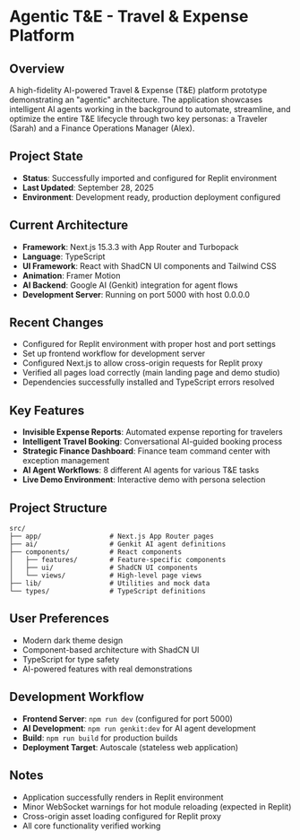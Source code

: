 # Agentic T&E - Travel & Expense Platform

## Overview
A high-fidelity AI-powered Travel & Expense (T&E) platform prototype demonstrating an "agentic" architecture. The application showcases intelligent AI agents working in the background to automate, streamline, and optimize the entire T&E lifecycle through two key personas: a Traveler (Sarah) and a Finance Operations Manager (Alex).

## Project State
- **Status**: Successfully imported and configured for Replit environment
- **Last Updated**: September 28, 2025
- **Environment**: Development ready, production deployment configured

## Current Architecture
- **Framework**: Next.js 15.3.3 with App Router and Turbopack
- **Language**: TypeScript
- **UI Framework**: React with ShadCN UI components and Tailwind CSS
- **Animation**: Framer Motion
- **AI Backend**: Google AI (Genkit) integration for agent flows
- **Development Server**: Running on port 5000 with host 0.0.0.0

## Recent Changes
- Configured for Replit environment with proper host and port settings
- Set up frontend workflow for development server
- Configured Next.js to allow cross-origin requests for Replit proxy
- Verified all pages load correctly (main landing page and demo studio)
- Dependencies successfully installed and TypeScript errors resolved

## Key Features
- **Invisible Expense Reports**: Automated expense reporting for travelers
- **Intelligent Travel Booking**: Conversational AI-guided booking process
- **Strategic Finance Dashboard**: Finance team command center with exception management
- **AI Agent Workflows**: 8 different AI agents for various T&E tasks
- **Live Demo Environment**: Interactive demo with persona selection

## Project Structure
```
src/
├── app/                 # Next.js App Router pages
├── ai/                  # Genkit AI agent definitions
├── components/          # React components
│   ├── features/        # Feature-specific components
│   ├── ui/              # ShadCN UI components
│   └── views/           # High-level page views
├── lib/                 # Utilities and mock data
└── types/               # TypeScript definitions
```

## User Preferences
- Modern dark theme design
- Component-based architecture with ShadCN UI
- TypeScript for type safety
- AI-powered features with real demonstrations

## Development Workflow
- **Frontend Server**: `npm run dev` (configured for port 5000)
- **AI Development**: `npm run genkit:dev` for AI agent development
- **Build**: `npm run build` for production builds
- **Deployment Target**: Autoscale (stateless web application)

## Notes
- Application successfully renders in Replit environment
- Minor WebSocket warnings for hot module reloading (expected in Replit)
- Cross-origin asset loading configured for Replit proxy
- All core functionality verified working